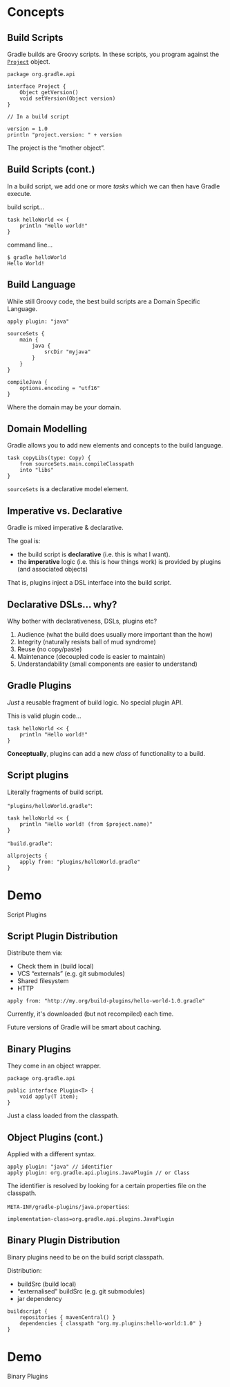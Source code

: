 # Concepts

## Build Scripts

Gradle builds are Groovy scripts. In these scripts, you program against the [`Project`](http://gradle.org/docs/current/dsl/org.gradle.api.Project.html) object.

    package org.gradle.api

    interface Project {
        Object getVersion()
        void setVersion(Object version)
    }

    // In a build script

    version = 1.0
    println "project.version: " + version

The project is the “mother object”.

## Build Scripts (cont.)

In a build script, we add one or more *tasks* which we can then have Gradle execute.

build script…

    task helloWorld << {
        println "Hello world!"
    }

command line…

    $ gradle helloWorld
    Hello World!

## Build Language

While still Groovy code, the best build scripts are a Domain Specific Language.

    apply plugin: "java"

    sourceSets {
        main {
            java {
                srcDir "myjava"
            }
        }
    }

    compileJava {
        options.encoding = "utf16"
    }

Where the domain may be *your* domain.

## Domain Modelling

Gradle allows you to add new elements and concepts to the build language.

    task copyLibs(type: Copy) {
        from sourceSets.main.compileClasspath
        into "libs"
    }

`sourceSets` is a declarative model element.

## Imperative vs. Declarative

Gradle is mixed imperative & declarative.

The goal is:

* the build script is **declarative** (i.e. this is what I want).
* the **imperative** logic (i.e. this is how things work) is provided by plugins (and associated objects)

That is, plugins inject a DSL interface into the build script.

## Declarative DSLs… why?

Why bother with declarativeness, DSLs, plugins etc?

1. Audience (what the build does usually more important than the how)
2. Integrity (naturally resists ball of mud syndrome)
3. Reuse (no copy/paste)
4. Maintenance (decoupled code is easier to maintain)
5. Understandability (small components are easier to understand)

## Gradle Plugins

*Just* a reusable fragment of build logic. No special plugin API.

This is valid plugin code…

    task helloWorld << {
        println "Hello world!"
    }

**Conceptually**, plugins can add a new *class* of functionality to a build.

## Script plugins

Literally fragments of build script.

`"plugins/helloWorld.gradle"`:

    task helloWorld << {
        println "Hello world! (from $project.name)"
    }

`"build.gradle"`:

    allprojects {
        apply from: "plugins/helloWorld.gradle"
    }

# Demo

Script Plugins

## Script Plugin Distribution

Distribute them via:

* Check them in (build local)
* VCS “externals” (e.g. git submodules)
* Shared filesystem
* HTTP

<!-- -->

    apply from: "http://my.org/build-plugins/hello-world-1.0.gradle"

Currently, it's downloaded (but not recompiled) each time. 

Future versions of Gradle will be smart about caching.

## Binary Plugins

They come in an object wrapper.

    package org.gradle.api

    public interface Plugin<T> {
        void apply(T item);
    }

Just a class loaded from the classpath.

## Object Plugins (cont.)

Applied with a different syntax.

    apply plugin: "java" // identifier
    apply plugin: org.gradle.api.plugins.JavaPlugin // or Class

The identifier is resolved by looking for a certain properties file on the classpath.

`META-INF/gradle-plugins/java.properties`:

    implementation-class=org.gradle.api.plugins.JavaPlugin

## Binary Plugin Distribution

Binary plugins need to be on the build script classpath.

Distribution:

* buildSrc (build local)
* “externalised” buildSrc (e.g. git submodules)
* jar dependency

<!-- -->

    buildscript {
        repositories { mavenCentral() }
        dependencies { classpath "org.my.plugins:hello-world:1.0" }
    }

# Demo

Binary Plugins
